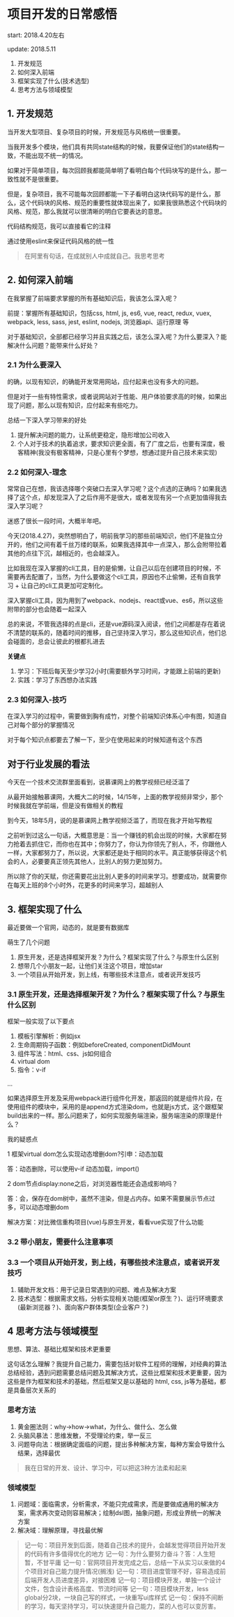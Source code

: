 # 项目开发的日常感悟

start: 2018.4.20左右

update: 2018.5.11

1. 开发规范
2. 如何深入前端
3. 框架实现了什么(技术选型)
4. 思考方法与领域模型

## 1. 开发规范

当开发大型项目、复杂项目的时候，开发规范与风格统一很重要。

当我开发多个模块，他们具有共同state结构的时候，我要保证他们的state结构一致，不能出现不统一的情况。

如果对于简单项目，每次回顾我都能简单明了看明白每个代码块写的是什么，那一致性就不是很重要。

但是，复杂项目，我不可能每次回顾都能一下子看明白这块代码写的是什么，那么，这个代码块的风格、规范的重要性就体现出来了，如果我很熟悉这个代码块的风格、规范，那么我就可以很清晰的明白它要表达的意思。

代码结构规范，我可以直接看它的注释

通过使用eslint来保证代码风格的统一性

> 在阿里有句话，在成就别人中成就自己。我思考思考

## 2. 如何深入前端

在我掌握了前端要求掌握的所有基础知识后，我该怎么深入呢？

前提：掌握所有基础知识，包括css, html, js, es6, vue, react, redux, vuex, webpack, less, sass, jest, eslint, nodejs, 浏览器api、运行原理 等

对于基础知识，全部都已经学习并且实践之后，该怎么深入呢？为什么要深入？能解决什么问题？能带来什么好处？

### 2.1 为什么要深入

的确，以现有知识，的确能开发常用网站，应付起来也没有多大的问题。

但是对于一些有特性需求，或者说网站对于性能、用户体验要求高的时候，如果出现了问题，那么以现有知识，应付起来有些吃力。

总结一下深入学习带来的好处

1. 提升解决问题的能力，让系统更稳定，隐形增加公司收入
2. 个人对于技术的执着追求，要求知识更全面，有了广度之后，也要有深度，极客精神(我没有极客精神，只是心里有个梦想，想通过提升自己技术来实现)

### 2.2 如何深入-理念

常常自己在想，我该选择哪个突破口去深入学习呢？这个点选的正确吗？如果我选择了这个点，却发现深入了之后作用不是很大，或者发现有另一个点更加值得我去深入学习呢？

迷惑了很长一段时间，大概半年吧。

今天(2018.4.27)，突然想明白了，明前我学习的那些前端知识，他们不是独立分开的，他们之间有着千丝万缕的联系，如果我选择其中一点深入，那么会附带拉着其他的点往下沉，越相近的，也会越深入。

比如我现在深入掌握的cli工具，目的是偷懒，让自己以后在创建项目的时候，不需要再去配置了，当然，为什么要做这个cli工具，原因也不止偷懒，还有自我学习 + 让自己的cli工具更加可定制化。

深入掌握cli工具，因为用到了webpack、nodejs、react或vue、es6，所以这些附带的部分也会随着一起深入

总的来说，不管我选择的点是cli，还是vue源码深入阅读，他们之间都是存在着说不清楚的联系的，随着时间的推移，自己坚持深入学习，那么这些知识点，他们总会碰面的，总会让彼此的根都扎进去

**关键点**

1. 学习：下班后每天至少学习2小时(需要额外学习时间，才能跟上前端的更新)
2. 实践：学习了东西想办法实践

### 2.3 如何深入-技巧

在深入学习的过程中，需要做到胸有成竹，对整个前端知识体系心中有图，知道自己对每个部分的掌握情况

对于每个知识点都要去了解一下，至少在使用起来的时候知道有这个东西

## 对于行业发展的看法

今天在一个技术交流群里面看到，说慕课网上的教学视频已经泛滥了

从最开始接触慕课网，大概大二的时候，14/15年，上面的教学视频非常少，那个时候我就在学前端，但是没有做相关的教程

到今天，18年5月，说的是慕课网上教学视频泛滥了，而现在我才开始写教程

之前听到过这么一句话，大概意思是：当一个赚钱的机会出现的时候，大家都在努力抢着去抓住它，而你也在其中；你努力了，你认为你领先了别人，不，你跟他人一样，大家都努力了，所以说，大家都还是处于相同的水平。真正能够获得这个机会的人，必要要真正领先其他人，比别人的努力更加努力。

所以除了你的天赋，你还需要花出比别人更多的时间来学习。想要成功，就需要你在每天上班的8个小时外，花更多的时间来学习，超越别人

## 3. 框架实现了什么

最近要做一个官网，动态的，就是要有数据库

萌生了几个问题

1. 原生开发，还是选择框架开发？为什么？框架实现了什么？与原生什么区别
2. 想带几个小朋友一起，让他们关注这个项目，增加star
3. 一个项目从开始开发，到上线，有哪些技术注意点，或者说开发技巧

### 3.1 原生开发，还是选择框架开发？为什么？框架实现了什么？与原生什么区别

框架一般实现了以下要点

1. 模板引擎解析：例如jsx
2. 生命周期钩子函数：例如beforeCreated, componentDidMount
3. 组件写法：html、css、js如何组合
4. virtual dom
5. 指令：v-if

...

如果选择原生开发及采用webpack进行组件化开发，那返回的就是组件片段，在使用组件的模块中，采用的是append方式渲染dom，也就是js方式，这个跟框架build出来的一样。那么问题来了，如何实现服务端渲染，服务端渲染的原理是什么？

我的疑惑点

1 框架virtual dom怎么实现动态增删dom?引申：动态加载

答：动态删除，可以使用v-if  动态加载，import()

2 dom节点display:none之后，对浏览器性能还会造成影响吗？

答：会，保存在dom树中，虽然不渲染，但是占内存。如果不需要展示节点过多，可以动态增删dom

解决方案：对比微信重构项目(vue)与原生开发，看看vue实现了什么功能

### 3.2 带小朋友，需要什么注意事项

### 3.3 一个项目从开始开发，到上线，有哪些技术注意点，或者说开发技巧

1. 辅助开发文档：用于记录日常遇到的问题、难点及解决方案
2. 技术选型：根据需求文档，分析实现相关功能(框架or原生？)、运行环境要求(最新浏览器？)、面向客户群体类型(企业客户？)

## 4 思考方法与领域模型

思想、算法、基础比框架和技术更重要

这句话怎么理解？我提升自己能力，需要包括对软件工程师的理解，对经典的算法总结经验，遇到问题需要总结问题及其解决方式，这些比框架和技术更重要，因为这些是作为框架和技术的基础，然后框架又是以基础的 html, css, js等为基础，都是具备层次关系的

### 思考方法

1. 黄金圈法则：why->how->what，为什么、做什么、怎么做
2. 头脑风暴法：思维发散，不受理论约束，举一反三
3. 问题导向法：根据确定面临的问题，提出多种解决方案，每种方案会导致什么结果，选择最优

> 我在日常的开发、设计、学习中，可以把这3种方法柔和起来

### 领域模型

1. 问题域：面临需求，分析需求，不能只完成需求，而是要做成通用的解决方案，需求再次变动则容易解决；绘制dsl图，抽象问题，形成业界统一的解决方案
2. 解决域：理解原理，寻找最优解

> 记一句：项目开发到后面，随着自己技术的提升，会越发觉得项目开始开发的代码有许多值得优化的地方
> 记一句：为什么要努力奋斗？答：人生短暂，不甘平庸
> 记一句：官网项目开发完成之后，总结一下从实习以来做的4个项目对自己能力提升情况(搁浅)
> 记一句：项目进度管理不好，容易造成前后端开发人员进度差异，对接困难
> 记一句：项目模块开发，单独一个设计文件，包含设计表格高度、节流时间等
> 记一句：项目模块开发，less global分2块，一块自己写的样式，一块重写ui库样式
> 记一句：保持不间断的学习，每天坚持学习，可以快速提升自己能力，菜的人也可以变厉害。
